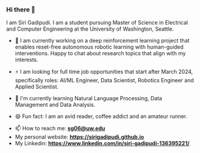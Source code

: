 ### Hi there 👋

I am Siri Gadipudi. I am a student pursuing Master of Science in Electrical and Computer Engineering at the University of Washington, Seattle. 

- 🔭 I am currently working on a deep reinforcement learning project that enables reset-free autonomous robotic learning with human-guided interventions. Happy to chat about research topics that align with my interests. 

- ⚡ I am looking for full time job opportunities that start after March 2024, specifically roles: AI/ML Engineer, Data Scientist, Robotics Engineer and Applied Scientist.

- 🌱 I'm currently learning Natural Language Processing, Data Management and Data Analysis.

- 😄 Fun fact: I am an avid reader, coffee addict and an amateur runner.

<!--
**sirigadipudi/sirigadipudi** is a ✨ _special_ ✨ repository because its `README.md` (this file) appears on your GitHub profile.

Here are some ideas to get you started:

- 🔭 I’m currently working on ...
- 🌱 I’m currently learning ...
- 👯 I’m looking to collaborate on ...
- 🤔 I’m looking for help with ...
- 💬 Ask me about ...
- 📫 How to reach me: ...
- 😄 Pronouns: ...
- ⚡ Fun fact: ...
-->

- 📫 How to reach me: **sg06@uw.edu**
- My personal website: **https://sirigadipudi.github.io**
- My Linkedin: **https://www.linkedin.com/in/siri-gadipudi-136395221/**
